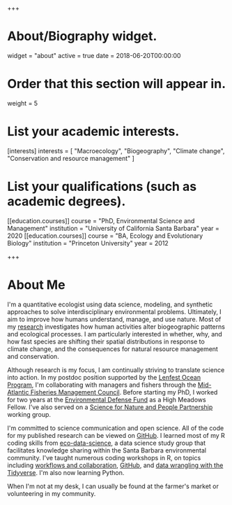 +++
# About/Biography widget.
widget = "about"
active = true
date = 2018-06-20T00:00:00

# Order that this section will appear in.
weight = 5

# List your academic interests.
[interests]
  interests = [
    "Macroecology",
    "Biogeography",
    "Climate change",
    "Conservation and resource management"
  ]

# List your qualifications (such as academic degrees).
[[education.courses]]
  course = "PhD, Environmental Science and Management"
  institution = "University of California Santa Barbara"
  year = 2020
[[education.courses]]
  course = "BA, Ecology and Evolutionary Biology"
  institution = "Princeton University"
  year = 2012

  
+++

# About Me

I'm a quantitative ecologist using data science, modeling, and synthetic approaches to solve interdisciplinary environmental problems. Ultimately, I aim to improve how humans understand, manage, and use nature. Most of my [research](http://www.alexafredston.com/#research) investigates how human activities alter biogeographic patterns and ecological processes. I am particularly interested in whether, why, and how fast species are shifting their spatial distributions in response to climate change, and the consequences for natural resource management and conservation. 

Although research is my focus, I am continually striving to translate science into action. In my postdoc position supported by the [Lenfest Ocean Program](https://www.lenfestocean.org/en), I'm collaborating with managers and fishers through the [Mid-Atlantic Fisheries Management Council](http://www.mafmc.org/). Before starting my PhD, I worked for two years at the [Environmental Defense Fund](https://www.edf.org/) as a High Meadows Fellow. I've also served on a [Science for Nature and People Partnership](https://snappartnership.net/) working group. 

I'm committed to science communication and open science. All of the code for my published research can be viewed on [GitHub](https://github.com/afredston). I learned most of my R coding skills from  [eco-data-science](https://eco-data-science.github.io/), a data science study group that facilitates knowledge sharing within the Santa Barbara environmental community. I've taught numerous coding workshops in R, on topics including [workflows and collaboration](https://github.com/afredston/collaborations_workflows_lecture), [GitHub](https://github.com/afredston/github-intro-2), and [data wrangling with the Tidyverse](https://github.com/afredston/tidyverse_tutorial). I'm also now learning Python. 

When I'm not at my desk, I can usually be found at the farmer's market or volunteering in my community. 
